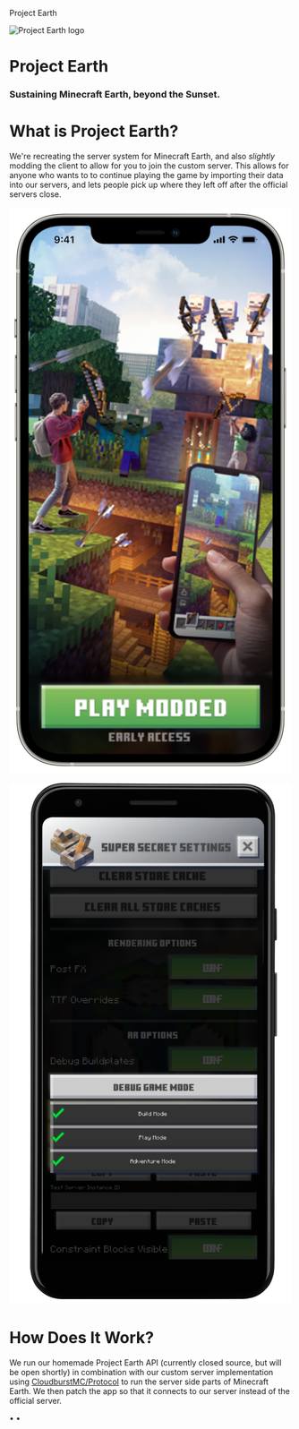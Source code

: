    Project Earth   

![Project Earth logo](https://github.com/Project-Earth-Team.png)

Project Earth
=============

### Sustaining Minecraft Earth, beyond the Sunset.

[](#what)

What is Project Earth?
======================

We're recreating the server system for Minecraft Earth, and also _slightly_ modding the client to allow for you to join the custom server. This allows for anyone who wants to to continue playing the game by importing their data into our servers, and lets people pick up where they left off after the official servers close.

![](modded.png)

![](devmenu_a.png)

How Does It Work?
=================

We run our homemade Project Earth API (currently closed source, but will be open shortly) in combination with our custom server implementation using [CloudburstMC/Protocol](https://github.com/CloudburstMC/Protocol) to run the server side parts of Minecraft Earth. We then patch the app so that it connects to our server instead of the official server.

[](https://discord.gg/Te8PudYZJV)• [](https://twitter.com/ProjectEarthDev)•[](https://reddit.com/r/ProjectEarth)

[](#)
